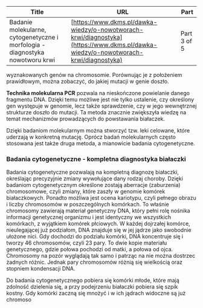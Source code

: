 | **Title**       | **URL**           | **Part**              |
|-----------------|-------------------|-----------------------|
| Badanie molekularne, cytogenetyczne i morfologia - diagnostyka nowotworu krwi         | [https://www.dkms.pl/dawka-wiedzy/o-nowotworach-krwi/diagnostyka](https://www.dkms.pl/dawka-wiedzy/o-nowotworach-krwi/diagnostyka)    | Part 3 of 5          |

 wyznakowanych genów na chromosomie. Porównując je z położeniem prawidłowym, można zobaczyć, do jakiej mutacji w genie doszło. 


**Technika molekularna PCR** pozwala na nieskończone powielanie danego fragmentu DNA. Dzięki temu możliwe jest nie tylko ustalenie, czy określony gen występuje w genomie, lecz także sprawdzenie, czy w jego wewnętrznej strukturze doszło do mutacji. Ta metoda znacznie zwiększyła wiedzę na temat mechanizmów prowadzących do powstawania białaczek.


Dzięki badaniom molekularnym można stworzyć tzw. leki celowane, które uderzają w konkretną mutację. Oprócz badań molekularnych często stosowana jest także druga metoda, a mianowicie badania cytogenetyczne.


### Badania cytogenetyczne \- kompletna diagnostyka białaczki


Badania cytogenetyczne pozwalają na kompletną diagnozę białaczki, określając precyzyjnie zmiany wywołujące dany rodzaj choroby. Dzięki badaniom cytogenetycznym określone zostają aberracje (zaburzenia) chromosomowe, czyli zmiany, które zaszły w genomie komórek białaczkowych. Ponadto możliwa jest ocena kariotypu, czyli pełnego obrazu i liczby chromosomów w poszczególnych komórkach. To właśnie chromosomy zawierają materiał genetyczny DNA, który pełni rolę nośnika informacji genetycznej organizmu i jest identyczny we wszystkich komórkach, z wyjątkiem komórek płciowych. W każdej dojrzałej komórce, nieulegającej już podziałom, DNA znajduje się w jej jądrze jako swobodnie ułożone nici. Gdy dochodzi do podziału komórki, DNA koncentruje się i tworzy 46 chromosomów, czyli 23 pary. To dwie kopie materiału genetycznego, gdzie połowa pochodzi od matki, a połowa od ojca. Chromosomy na pozór wyglądają tak samo i patrząc na nie można dostrzec żadnych różnic. Jednak pary chromosomów różnią się wielkością oraz stopniem kondensacji DNA.


Do badania cytogenetycznego pobiera się komórki młode, które mają zdolność dzielenia się, a przy podejrzeniu białaczki pobiera się szpik kostny. Gdy komórki zaczną się mnożyć i w ich jądrach widoczne są już chromoso